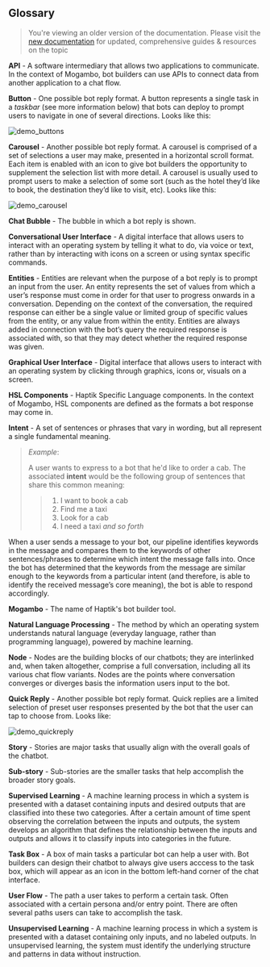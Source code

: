## Glossary

> You're viewing an older version of the documentation. Please visit the [new documentation](https://docs.haptik.ai/) for updated, comprehensive guides & resources on the topic

**API** - A software intermediary that allows two applications to communicate. In the context of Mogambo, bot builders can use APIs to connect data from another application to a chat flow. 

**Button** - One possible bot reply format. A button represents a single task in a *taskbar* (see more information below) that bots can deploy to prompt users to navigate in one of several directions. Looks like this: 

![demo_buttons](demo_buttons.png)

**Carousel** - Another possible bot reply format. A carousel is comprised of a set of selections a user may make, presented in a horizontal scroll format. Each item is enabled with an icon to give bot builders the opportunity to supplement the selection list with more detail. A carousel is usually used to prompt users to make a selection of some sort (such as the hotel they’d like to book, the destination they’d like to visit, etc). Looks like this: 

![demo_carousel](demo_carousel.png)

**Chat Bubble** - The bubble in which a bot reply is shown. 

**Conversational User Interface** - A digital interface that allows users to interact with an operating system by telling it what to do, via voice or text, rather than by interacting with icons on a screen or using syntax specific commands. 

**Entities** - Entities are relevant when the purpose of a bot reply is to prompt an input from the user. An entity represents the set of values from which a user’s response must come in order for that user to progress onwards in a conversation. Depending on the context of the conversation, the required response can either be a single value or limited group of specific values from the entity, or any value from within the entity. Entities are always added in connection with the bot’s query the required response is associated with, so that they may detect whether the required response was given.

**Graphical User Interface** - Digital interface that allows users to interact with an operating system by clicking through graphics, icons or, visuals on a screen.

**HSL Components** - Haptik Specific Language components. In the context of Mogambo, HSL components are defined as the formats a bot response may come in.

**Intent** - A set of sentences or phrases that vary in wording, but all represent a single fundamental meaning. 

> *Example*: 
>
> A user wants to express to a bot that he'd like to order a cab. The associated **intent** would be the following group of sentences that share this common meaning:
>
> > 1. I want to book a cab
> > 2. Find me a taxi
> > 3. Look for a cab
> > 4. I need a taxi     *and so forth*

When a user sends a message to your bot, our pipeline identifies keywords in the message and compares them to the keywords of other sentences/phrases to determine which intent the message falls into. Once the bot has determined that the keywords from the message are similar enough to the keywords from a particular intent (and therefore, is able to identify the received message’s core meaning), the bot is able to respond accordingly.

**Mogambo** - The name of Haptik's bot builder tool.

**Natural Language Processing** - The method by which an operating system understands natural language (everyday language, rather than programming language), powered by machine learning. 

**Node** - Nodes are the building blocks of our chatbots; they are interlinked and, when taken altogether, comprise a full conversation, including all its various chat flow variants. Nodes are the points where conversation converges or diverges basis the information users input to the bot. 

**Quick Reply** - Another possible bot reply format. Quick replies are a limited selection of preset user responses presented by the bot that the user can tap to choose from. Looks like: 

![demo_quickreply](demo_quickreply.png) 

**Story** - Stories are major tasks that usually align with the overall goals of the chatbot. 

**Sub-story** - Sub-stories are the smaller tasks that help accomplish the broader story goals. 

**Supervised Learning** - A machine learning process in which a system is presented with a dataset containing inputs and desired outputs that are classified into these two categories. After a certain amount of time spent observing the correlation between the inputs and outputs, the system develops an algorithm that defines the relationship between the inputs and outputs and allows it to classify inputs into categories in the future. 

**Task Box** - A box of main tasks a particular bot can help a user with. Bot builders can design their chatbot to always give users acccess to the task box, which will appear as an icon in the bottom left-hand corner of the chat interface. 

**User Flow** - The path a user takes to perform a certain task. Often associated with a certain persona and/or entry point. There are often several paths users can take to accomplish the task.

**Unsupervised Learning** - A machine learning process in which a system is presented with a dataset containing only inputs, and no labeled outputs. In unsupervised learning, the system must identify the underlying structure and patterns in data without instruction. 
